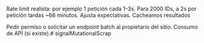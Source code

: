 Rate limit realista: por ejemplo 1 petición cada 1–3s. Para 2000 IDs, a 2s por petición tardas ~66 minutos. Ajusta expectativas.
Cacheamos resultados


Pedir permiso o solicitar un endpoint batch al propietario del sitio.
Consumo de API (si existe).# signalMutationalScrap
